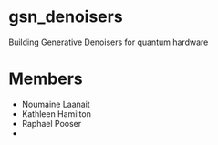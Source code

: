 # gsn_denoisers

Building Generative Denoisers for quantum hardware

# Members
* Noumaine Laanait
* Kathleen Hamilton
* Raphael Pooser
* 
